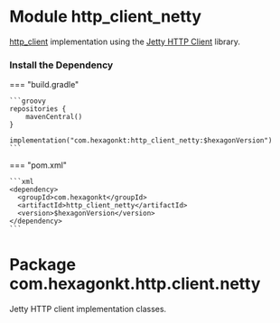 
# Module http_client_netty
[http_client] implementation using the [Jetty HTTP Client] library.

[http_client]: /http_client
[Jetty HTTP Client]: https://www.eclipse.org/netty/documentation/netty-11/programming-guide

### Install the Dependency

=== "build.gradle"

    ```groovy
    repositories {
        mavenCentral()
    }

    implementation("com.hexagonkt:http_client_netty:$hexagonVersion")
    ```

=== "pom.xml"

    ```xml
    <dependency>
      <groupId>com.hexagonkt</groupId>
      <artifactId>http_client_netty</artifactId>
      <version>$hexagonVersion</version>
    </dependency>
    ```

# Package com.hexagonkt.http.client.netty
Jetty HTTP client implementation classes.

